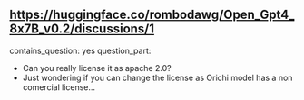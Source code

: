 ## https://huggingface.co/rombodawg/Open_Gpt4_8x7B_v0.2/discussions/1

contains_question: yes
question_part: 
- Can you really license it as apache 2.0?
- Just wondering if you can change the license as Orichi model has a non comercial license...